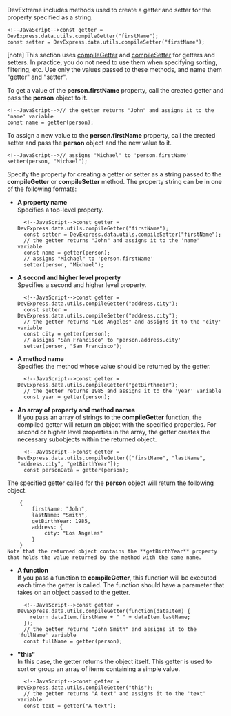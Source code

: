 DevExtreme includes methods used to create a getter and setter for the property specified as a string.

    <!--JavaScript-->const getter = DevExpress.data.utils.compileGetter("firstName");
    const setter = DevExpress.data.utils.compileSetter("firstName");

[note] This section uses [compileGetter](/api-reference/30%20Data%20Layer/Utils/compileGetter(expr).md '/Documentation/ApiReference/Data_Layer/Utils/#compileGetterexpr') and [compileSetter](/api-reference/30%20Data%20Layer/Utils/compileSetter(expr).md '/Documentation/ApiReference/Data_Layer/Utils/#compileSetterexpr') for getters and setters. In practice, you do not need to use them when specifying sorting, filtering, etc. Use only the values passed to these methods, and name them "getter" and "setter".

To get a value of the **person.firstName** property, call the created getter and pass the **person** object to it.

    <!--JavaScript-->// the getter returns "John" and assigns it to the 'name' variable
    const name = getter(person); 

To assign a new value to the **person.firstName** property, call the created setter and pass the **person** object and the new value to it.

    <!--JavaScript-->// assigns "Michael" to 'person.firstName'
    setter(person, "Michael"); 

Specify the property for creating a getter or setter as a string passed to the **compileGetter** or **compileSetter** method. The property string can be in one of the following formats:

- **A property name**  
    Specifies a top-level property.

        <!--JavaScript-->const getter = DevExpress.data.utils.compileGetter("firstName");
        const setter = DevExpress.data.utils.compileSetter("firstName");
        // the getter returns "John" and assigns it to the 'name' variable
        const name = getter(person);
        // assigns "Michael" to 'person.firstName'
        setter(person, "Michael");

- **A second and higher level property**  
    Specifies a second and higher level property.

        <!--JavaScript-->const getter = DevExpress.data.utils.compileGetter("address.city");
        const setter = DevExpress.data.utils.compileSetter("address.city");
        // the getter returns "Los Angeles" and assigns it to the 'city' variable
        const city = getter(person); 
        // assigns "San Francisco" to 'person.address.city'
        setter(person, "San Francisco"); 

- **A method name**  
    Specifies the method whose value should be returned by the getter.

        <!--JavaScript-->const getter = DevExpress.data.utils.compileGetter("getBirthYear");
        // the getter returns 1985 and assigns it to the 'year' variable
        const year = getter(person); 

- **An array of property and method names**  
    If you pass an array of strings to the **compileGetter** function, the compiled getter will return an object with the specified properties. For second or higher level properties in the array, the getter creates the necessary subobjects within the returned object.

        <!--JavaScript-->const getter = DevExpress.data.utils.compileGetter(["firstName", "lastName", "address.city", "getBirthYear"]);
        const personData = getter(person); 

 The specified getter called for the **person** object will return the following object.

        {
            firstName: "John",
            lastName: "Smith",
            getBirthYear: 1985,
            address: {
                city: "Los Angeles"
            }
        }
    Note that the returned object contains the **getBirthYear** property that holds the value returned by the method with the same name.

- **A function**  
    If you pass a function to **compileGetter**, this function will be executed each time the getter is called. The function should have a parameter that takes on an object passed to the getter.

        <!--JavaScript-->const getter = DevExpress.data.utils.compileGetter(function(dataItem) {
          return dataItem.firstName + " " + dataItem.lastName;
        });
        // the getter returns "John Smith" and assigns it to the 'fullName' variable
        const fullName = getter(person); 

- **"this"**  
    In this case, the getter returns the object itself. This getter is used to sort or group an array of items containing a simple value.

        <!--JavaScript-->const getter = DevExpress.data.utils.compileGetter("this");
        // the getter returns "A text" and assigns it to the 'text' variable
        const text = getter("A text"); 

